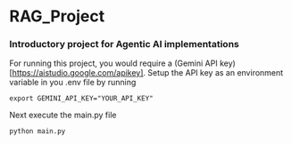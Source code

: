 # RAG_Project

### Introductory project for Agentic AI implementations

For running this project, you would require a (Gemini API key)[https://aistudio.google.com/apikey].
Setup the API key as an environment variable in you .env file by running
```
export GEMINI_API_KEY="YOUR_API_KEY"
```
Next execute the main.py file
```
python main.py
```
